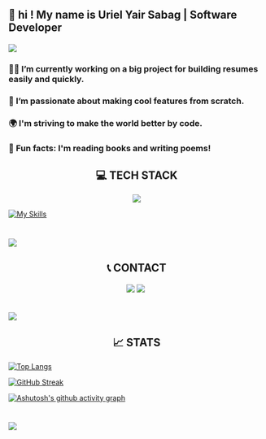 

## 👋 hi ! My name is Uriel Yair Sabag | Software Developer

#### ![](https://user-images.githubusercontent.com/74038190/212749447-bfb7e725-6987-49d9-ae85-2015e3e7cc41.gif)

### 👨‍💻 I’m currently working on a big project for building resumes easily and quickly.
### 📱 I’m passionate about making cool features from scratch.
### 🌍 I'm striving to make the world better by code.
### 🎹 Fun facts: I'm reading books and writing poems!

<h2 align="center">💻 TECH STACK</h2>
<div align="center">
   <img align="center" src="https://skillicons.dev/icons?   i=js,html,css,react,mongodb,bootstrap,express,firebase,heroku,materialui,nodejs,npm,postman,sublime,stackoverflow,svg,vercel,visualstudio,vscode,webpack&perline=7" />
</div>

[![My Skills](https://skillicons.dev/icons?i=js,html,css,react,mongodb,bootstrap,express,firebase,github,heroku,materialui,nodejs,npm,postman,svg,vercel,visualstudio,vscode,webpack&perline=5)](https://skillicons.dev)

# ![](https://user-images.githubusercontent.com/74038190/212284115-f47cd8ff-2ffb-4b04-b5bf-4d1c14c0247f.gif)

<h2 align="center">📞 CONTACT</h2>

<div align="center">
   <a align="center">
      <img align="center" href="mailto:yairsabag213@gmail.com" src="https://skillicons.dev/icons?i=gmail"/>
  </a>
  
  <a align="center">
     <img align="center" href="https://linkedin.com/in/uriel-sabag" src="https://skillicons.dev/icons?i=linkedin"/>
  </a>

  <a align="center" >
     <img align="center" href="tel:+972556611594" src=""/>
  </a>

</div>

# ![](https://user-images.githubusercontent.com/74038190/212284115-f47cd8ff-2ffb-4b04-b5bf-4d1c14c0247f.gif)

<h2 align="center">📈 STATS </h2>

[![Top Langs](https://github-readme-stats.vercel.app/api/top-langs/?username=urlsab&layout=compact)](https://github.com/anuraghazra/github-readme-stats)

<a align="center" href="https://git.io/streak-stats"><img src="http://github-readme-streak-stats.herokuapp.com?user=urlsab&theme=dark" alt="GitHub Streak" /></a>

[![Ashutosh's github activity graph](https://github-readme-activity-graph.vercel.app/graph?username=urlsab&theme=dracula)](https://github.com/ashutosh00710/github-readme-activity-graph)

# ![](https://user-images.githubusercontent.com/74038190/212284115-f47cd8ff-2ffb-4b04-b5bf-4d1c14c0247f.gif)

